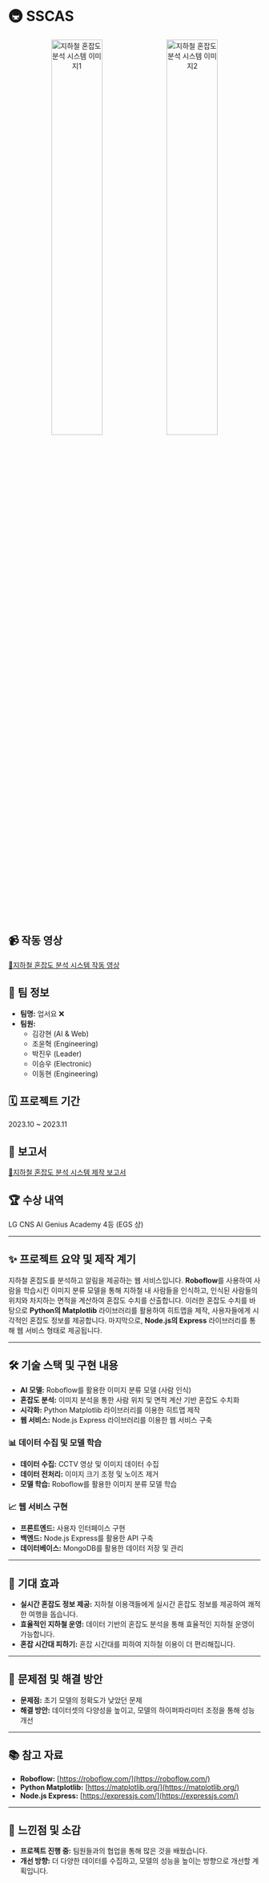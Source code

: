 # 🚇 SSCAS

<div align="center">
  <img src="https://github.com/rkdgus0810/AI-PADS/assets/84117112/1f5b33d0-9bcc-4fe8-9bd6-dc321fe4c727" width="45%" alt="지하철 혼잡도 분석 시스템 이미지1">
  <img src="https://github.com/rkdgus0810/AI-PADS/assets/84117112/3f6d8c98-867d-4cfe-91b8-22a6a23741ec" width="45%" alt="지하철 혼잡도 분석 시스템 이미지2"> 
</div>

## 📹 작동 영상
[🎥지하철 혼잡도 분석 시스템 작동 영상](https://youtu.be/0AYyNVzy4B8?si=hcutIGUzp9lQbuFH)

## 👥 팀 정보
- **팀명:** 업서요 ❌
- **팀원:**
  - 김강현 (AI & Web)
  - 조윤혁 (Engineering)
  - 박진우 (Leader)
  - 이승우 (Electronic)
  - 이동현 (Engineering)

## 🗓️ 프로젝트 기간
2023.10 ~ 2023.11

## 📄 보고서
[📜지하철 혼잡도 분석 시스템 제작 보고서](https://drive.google.com/file/d/1CG6QdgF31UuFq7VJwwACHVaHhqqa7FVJ/view?usp=drivesdk)

## 🏆 수상 내역
LG CNS AI Genius Academy 4등 (EGS 상)

---

## ✨ 프로젝트 요약 및 제작 계기

지하철 혼잡도를 분석하고 알림을 제공하는 웹 서비스입니다. **Roboflow**를 사용하여 사람을 학습시킨 이미지 분류 모델을 통해 지하철 내 사람들을 인식하고, 인식된 사람들의 위치와 차지하는 면적을 계산하여 혼잡도 수치를 산출합니다. 이러한 혼잡도 수치를 바탕으로 **Python의 Matplotlib** 라이브러리를 활용하여 히트맵을 제작, 사용자들에게 시각적인 혼잡도 정보를 제공합니다. 마지막으로, **Node.js의 Express** 라이브러리를 통해 웹 서비스 형태로 제공됩니다.

---

## 🛠️ 기술 스택 및 구현 내용

*   **AI 모델:** Roboflow를 활용한 이미지 분류 모델 (사람 인식)
*   **혼잡도 분석:** 이미지 분석을 통한 사람 위치 및 면적 계산 기반 혼잡도 수치화
*   **시각화:** Python Matplotlib 라이브러리를 이용한 히트맵 제작
*   **웹 서비스:** Node.js Express 라이브러리를 이용한 웹 서비스 구축

### 📊 데이터 수집 및 모델 학습

- **데이터 수집:** CCTV 영상 및 이미지 데이터 수집
- **데이터 전처리:** 이미지 크기 조정 및 노이즈 제거
- **모델 학습:** Roboflow를 활용한 이미지 분류 모델 학습

### 📈 웹 서비스 구현

- **프론트엔드:** 사용자 인터페이스 구현
- **백엔드:** Node.js Express를 활용한 API 구축
- **데이터베이스:** MongoDB를 활용한 데이터 저장 및 관리

---

## 🚀 기대 효과

*   **실시간 혼잡도 정보 제공:** 지하철 이용객들에게 실시간 혼잡도 정보를 제공하여 쾌적한 여행을 돕습니다.
*   **효율적인 지하철 운영:** 데이터 기반의 혼잡도 분석을 통해 효율적인 지하철 운영이 가능합니다.
*   **혼잡 시간대 피하기:** 혼잡 시간대를 피하여 지하철 이용이 더 편리해집니다.

---

## 📝 문제점 및 해결 방안

- **문제점:** 초기 모델의 정확도가 낮았던 문제
- **해결 방안:** 데이터셋의 다양성을 높이고, 모델의 하이퍼파라미터 조정을 통해 성능 개선

---

## 📚 참고 자료

- **Roboflow:** [https://roboflow.com/](https://roboflow.com/)
- **Python Matplotlib:** [https://matplotlib.org/](https://matplotlib.org/)
- **Node.js Express:** [https://expressjs.com/](https://expressjs.com/)

---

## 📝 느낀점 및 소감

- **프로젝트 진행 중:** 팀원들과의 협업을 통해 많은 것을 배웠습니다.
- **개선 방향:** 더 다양한 데이터를 수집하고, 모델의 성능을 높이는 방향으로 개선할 계획입니다.
